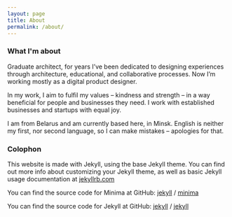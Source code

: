 ```yaml
---
layout: page
title: About
permalink: /about/
---
```


### What I'm about

Graduate architect, for years I’ve been dedicated to designing experiences through architecture, educational, and collaborative processes. Now I’m working mostly as a digital product designer.

In my work, I aim to fulfil my values – kindness and strength – in a way beneficial for people and businesses they need. I work with established businesses and startups with equal joy.

I am from Belarus and am currently based here, in Minsk. English is neither my first, nor second language, so I can make mistakes – apologies for that.

### Colophon

This website is made with Jekyll, using the base Jekyll theme. You can find out more info about customizing your Jekyll theme, as well as basic Jekyll usage documentation at [jekyllrb.com](https://jekyllrb.com/)

You can find the source code for Minima at GitHub:
[jekyll][jekyll-organization] /
[minima](https://github.com/jekyll/minima)

You can find the source code for Jekyll at GitHub:
[jekyll][jekyll-organization] /
[jekyll](https://github.com/jekyll/jekyll)


[jekyll-organization]: https://github.com/jekyll
